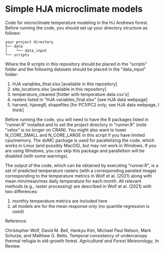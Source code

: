 # Simple HJA microclimate models

Code for microclimate temperature modeling in the HJ Andrews forest. Before running the code, you should set up your directory structure as follows:

```
your project directory
├── data
│    └── data_input
└── scripts
```

Where the R scripts in this repository should be placed in the "scripts" folder and the following datasets should be placed in the "data\_input" folder:
1. HJA variables\_final.xlsx [available in this repository]
2. site\_locations.xlsx [available in this repository]
3. temperature\_cleaned [folder with temperature data csv's]
4. rasters listed in "HJA variables\_final.xlsx" [see HJA data webpage]
5. harvest, hjaveg8, shapefiles [for PC1/PC2 only; see HJA data webpage, I think]

Before running the code, you will need to have the R packages listed in "runner.R" installed and to set the project directory in "runner.R" (note "velox" is no longer on CRAN). You might also want to lower N\_CORE\_SMALL and N\_CORE\_LARGE in this script if you have limited cpu/memory. The doMC package is used for parallelizing the code, which works in Linux (and possibly MacOS), but may not work in Windows. If you are using Windows, you can skip this package and parallelism will be  disabled (with some warnings).

The output of the code, which can be obtained by executing "runner.R", is a set of predicted temperature rasters (with a corresponding paneled image) corresponding to the temperature metrics in Wolf et al. (2021) along with mean min/mean/max daily temperature for each month. All relevant methods (e.g., raster processing) are described in Wolf et al. (2021) with two differences:

1. monthly temperature metrics are included here
2. all models are for the mean response only (no quantile regression is used)

Reference:

Christopher Wolf, David M. Bell, Hankyu Kim, Michael Paul Nelson, Mark Schulze, and Matthew G. Betts. Temporal consistency of undercanopy thermal refugia in old-growth forest. *Agricultural and Forest Meteorology*, In Review.
